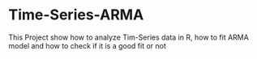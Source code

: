 # Time-Series-ARMA
This Project show how to analyze Tim-Series data in R, how to fit ARMA model and how to check if it is a good fit or not
